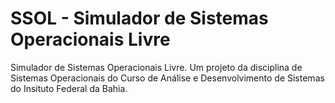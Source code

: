SSOL - Simulador de Sistemas Operacionais Livre
====

Simulador de Sistemas Operacionais Livre. Um projeto da disciplina de Sistemas Operacionais do Curso de Análise e Desenvolvimento de Sistemas do Insituto Federal da Bahia.
